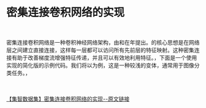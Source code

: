 <h1>密集连接卷积网络的实现</h1><br /><p>密集连接卷积网络是一种卷积神经网络架构，由和在年提出。的核心思想是在网络层之间建立直接连接，这样每一层都可以访问所有先前层的特征映射。这种密集连接有助于改善梯度流增强特征传递，并且可以有效地利用特征。，下面是一个使用实现的简化版的示例代码。我们将以为例，这是一种较浅的变体，通常用于图像分类任务。，</p><br /><br /><a href="https://www.jizhi-dataset.top/index/code/detail/5" target="_blank">【集智数据集】密集连接卷积网络的实现--原文链接</a>